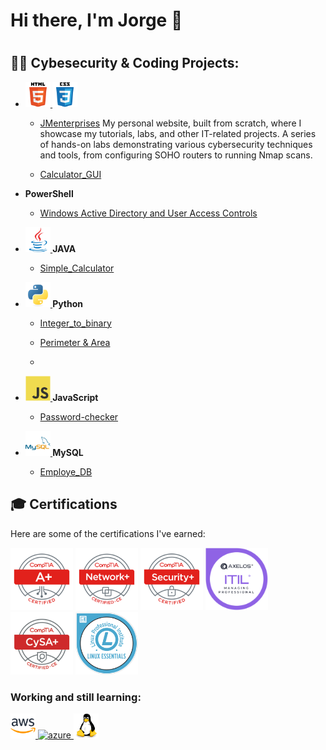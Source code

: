 <h1> Hi there, I'm Jorge 👋 <h1>
<h2> 👨‍💻 Cybesecurity & Coding Projects:</h2>

- <b>  <a href="https://www.w3.org/html/" target="_blank" rel="noreferrer"> <img src="https://raw.githubusercontent.com/devicons/devicon/master/icons/html5/html5-original-wordmark.svg" alt="html5" width="40" height="40"/> </a> <a href="https://www.w3schools.com/css/" target="_blank" rel="noreferrer"> <img src="https://raw.githubusercontent.com/devicons/devicon/master/icons/css3/css3-original-wordmark.svg" alt="css3" width="40" height="40"/> </a> </b>
  - [JMenterprises](https://jmenterprises.netlify.app/) </b></i>
  My personal website, built from scratch, where I showcase my tutorials, labs, and other IT-related projects.
  A series of hands-on labs demonstrating various cybersecurity techniques and tools, from configuring SOHO routers to running Nmap scans.
  
  - [Calculator_GUI](https://github.com/Jorgemat10/Calculator_GUI.git)
  
- <b>PowerShell</b>
  - [Windows Active Directory and User Access Controls](https://github.com/Jorgemat10/ActiveDirectoryLab/tree/main)

- <b> <a href="https://www.java.com" target="_blank" rel="noreferrer"> <img src="https://raw.githubusercontent.com/devicons/devicon/master/icons/java/java-original.svg" alt="java" width="40" height="40"/> </a>  JAVA </b>
  - [Simple_Calculator](https://github.com/Jorgemat10/Calculator.git)

- <b> <a href="https://www.python.org" target="_blank" rel="noreferrer"> <img src="https://raw.githubusercontent.com/devicons/devicon/master/icons/python/python-original.svg" alt="python" width="40" height="40"/> </a>   Python</b>
  - [Integer_to_binary](https://github.com/Jorgemat10/Integer_to_binary.git)
  - [Perimeter & Area](https://github.com/Jorgemat10/Perimeter_Area.git)
 
  - 
  
- <b> <a href="https://developer.mozilla.org/en-US/docs/Web/JavaScript" target="_blank" rel="noreferrer"> <img src="https://raw.githubusercontent.com/devicons/devicon/master/icons/javascript/javascript-original.svg" alt="javascript" width="40" height="40"/> </a>   JavaScript</b>
  - [Password-checker](https://github.com/Jorgemat10/password-checker.git)
 
- <b> <a href="https://www.mysql.com/" target="_blank" rel="noreferrer"> <img src="https://raw.githubusercontent.com/devicons/devicon/master/icons/mysql/mysql-original-wordmark.svg" alt="mysql" width="40" height="40"/> </a> MySQL </b>
  - [Employe_DB](https://github.com/Jorgemat10/Basic_SQL_db.git)
 
  
 

 
  
## 🎓 Certifications 
Here are some of the certifications I've earned:

<img src="thumb_CompTIA_A_+.png" alt="CompTIA A+" width="100"/> <img src="network+.png" alt="CompTIA Network+" width="100"/> <img src="security+.png" alt="CompTIA Security+" width="100"/> <img src="ITIL4.png" alt="ITIL 4 Foundation" width="100"/> <img src="Comptia_CySA_2Bce.png" alt="CYSA" width="100"/> <img src="LPI_Essentials.png" alt="Linux" width="100"/>

<p align="left">
</p>
<h3 align="left">Working and still learning:</h3>
<p align="left">
  <a href="https://aws.amazon.com" target="_blank" rel="noreferrer"> <img src="https://raw.githubusercontent.com/devicons/devicon/master/icons/amazonwebservices/amazonwebservices-original-wordmark.svg" alt="aws" width="40" height="40"/> </a> <a href="https://azure.microsoft.com/en-in/" target="_blank" rel="noreferrer"> <img src="https://www.vectorlogo.zone/logos/microsoft_azure/microsoft_azure-icon.svg" alt="azure" width="40" height="40"/> </a>
  <a href="https://www.linux.org/" target="_blank" rel="noreferrer"> <img src="https://raw.githubusercontent.com/devicons/devicon/master/icons/linux/linux-original.svg" alt="linux" width="40" height="40"/> </a>  </p>

